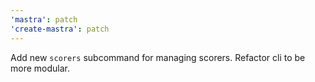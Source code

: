 ```yaml
---
'mastra': patch
'create-mastra': patch
---
```


Add new `scorers` subcommand for managing scorers.
Refactor cli to be more modular.
